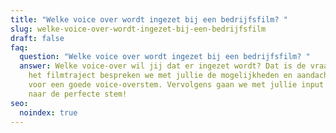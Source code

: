 ```yaml
---
title: "Welke voice over wordt ingezet bij een bedrijfsfilm? "
slug: welke-voice-over-wordt-ingezet-bij-een-bedrijfsfilm
draft: false
faq:
  question: "Welke voice over wordt ingezet bij een bedrijfsfilm? "
  answer: Welke voice-over wil jij dat er ingezet wordt? Dat is de vraag. Tijdens
    het filmtraject bespreken we met jullie de mogelijkheden en aandachtspunten
    voor een goede voice-overstem. Vervolgens gaan we met jullie input op zoek
    naar de perfecte stem!
seo:
  noindex: true
---
```

